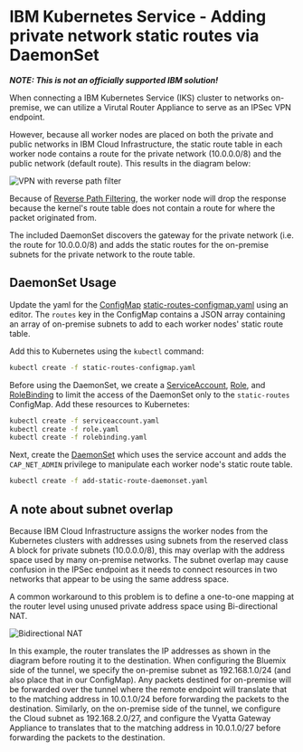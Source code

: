 # IBM Kubernetes Service - Adding private network static routes via DaemonSet

***NOTE: This is not an officially supported IBM solution!***

When connecting a IBM Kubernetes Service (IKS) cluster to networks on-premise, we can utilize a Virutal Router Appliance to serve as an IPSec VPN endpoint.

However, because all worker nodes are placed on both the private and public networks in IBM Cloud Infrastructure, the static route table in each worker node contains a route for the private network (10.0.0.0/8) and the public network (default route). This results in the diagram below:

![VPN with reverse path filter](static/vyatta_vpn_rpfilter.png)

Because of [Reverse Path Filtering](http://tldp.org/HOWTO/Adv-Routing-HOWTO/lartc.kernel.rpf.html), the worker node will drop the response because the kernel's route table does not contain a route for where the packet originated from.

The included DaemonSet discovers the gateway for the private network (i.e. the route for 10.0.0.0/8) and adds the static routes for the on-premise subnets for the private network to the route table.

## DaemonSet Usage

Update the yaml for the [ConfigMap](https://kubernetes.io/docs/tasks/configure-pod-container/configure-pod-configmap/) [static-routes-configmap.yaml](static-routes-configmap.yaml) using an editor.  The `routes` key in the ConfigMap contains a JSON array containing an array of on-premise subnets to add to each worker nodes' static route table.

Add this to Kubernetes using the `kubectl` command:

```bash
kubectl create -f static-routes-configmap.yaml
```

Before using the DaemonSet, we create a [ServiceAccount](https://kubernetes.io/docs/reference/access-authn-authz/service-accounts-admin/), [Role](https://kubernetes.io/docs/reference/access-authn-authz/rbac/#role-and-clusterrole), and [RoleBinding](https://kubernetes.io/docs/reference/access-authn-authz/rbac/#rolebinding-and-clusterrolebinding) to limit the access of the DaemonSet only to the `static-routes` ConfigMap.  Add these resources to Kubernetes:

```bash
kubectl create -f serviceaccount.yaml
kubectl create -f role.yaml
kubectl create -f rolebinding.yaml
```

Next, create the [DaemonSet](https://kubernetes.io/docs/concepts/workloads/controllers/daemonset/) which uses the service account and adds the `CAP_NET_ADMIN` privilege to manipulate each worker node's static route table.

```bash
kubectl create -f add-static-route-daemonset.yaml
```

## A note about subnet overlap

Because IBM Cloud Infrastructure assigns the worker nodes from the Kubernetes clusters with addresses using subnets from the reserved class A block for private subnets (10.0.0.0/8), this may overlap with the address space used by many on-premise networks.  The subnet overlap may cause confusion in the IPSec endpoint as it needs to connect resources in two networks that appear to be using the same address space.

A common workaround to this problem is to define a one-to-one mapping at the router level using unused private address space using Bi-directional NAT.

![Bidirectional NAT](static/vyatta_gateway_vpn_bidirectional_nat.png)

In this example, the router translates the IP addresses as shown in the diagram before routing it to the destination.  When configuring the Bluemix side of the tunnel, we specify the on-premise subnet as 192.168.1.0/24 (and also place that in our ConfigMap).  Any packets destined for on-premise will be forwarded over the tunnel where the remote endpoint will translate that to the matching address in 10.0.1.0/24 before forwarding the packets to the destination.  Similarly, on the on-premise side of the tunnel, we configure the Cloud subnet as 192.168.2.0/27, and configure the Vyatta Gateway Appliance to translates that to the matching address in 10.0.1.0/27 before forwarding the packets to the destination.
